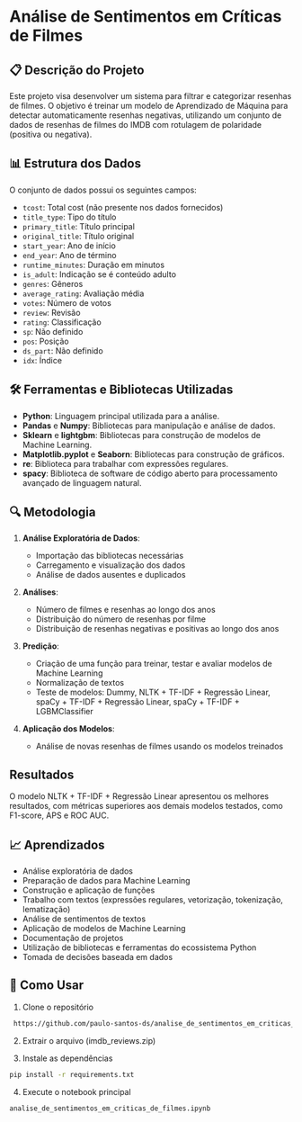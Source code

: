 # Análise de Sentimentos em Críticas de Filmes

## 📋 Descrição do Projeto
Este projeto visa desenvolver um sistema para filtrar e categorizar resenhas de filmes. O objetivo é treinar um modelo de Aprendizado de Máquina para detectar automaticamente resenhas negativas, utilizando um conjunto de dados de resenhas de filmes do IMDB com rotulagem de polaridade (positiva ou negativa).

## 📊 Estrutura dos Dados
O conjunto de dados possui os seguintes campos:

- `tcost`: Total cost (não presente nos dados fornecidos)
- `title_type`: Tipo do título
- `primary_title`: Título principal
- `original_title`: Título original
- `start_year`: Ano de início
- `end_year`: Ano de término
- `runtime_minutes`: Duração em minutos
- `is_adult`: Indicação se é conteúdo adulto
- `genres`: Gêneros
- `average_rating`: Avaliação média
- `votes`: Número de votos
- `review`: Revisão
- `rating`: Classificação
- `sp`: Não definido
- `pos`: Posição
- `ds_part`: Não definido
- `idx`: Índice

## 🛠️ Ferramentas e Bibliotecas Utilizadas
- **Python**: Linguagem principal utilizada para a análise.
- **Pandas** e **Numpy**: Bibliotecas para manipulação e análise de dados.
- **Sklearn** e **lightgbm**: Bibliotecas para construção de modelos de Machine Learning.
- **Matplotlib.pyplot** e **Seaborn**: Bibliotecas para construção de gráficos.
- **re**: Biblioteca para trabalhar com expressões regulares.
- **spacy**: Biblioteca de software de código aberto para processamento avançado de linguagem natural.

## 🔍 Metodologia
1. **Análise Exploratória de Dados**:
   - Importação das bibliotecas necessárias
   - Carregamento e visualização dos dados
   - Análise de dados ausentes e duplicados

2. **Análises**:
   - Número de filmes e resenhas ao longo dos anos
   - Distribuição do número de resenhas por filme
   - Distribuição de resenhas negativas e positivas ao longo dos anos

3. **Predição**:
   - Criação de uma função para treinar, testar e avaliar modelos de Machine Learning
   - Normalização de textos
   - Teste de modelos: Dummy, NLTK + TF-IDF + Regressão Linear, spaCy + TF-IDF + Regressão Linear, spaCy + TF-IDF + LGBMClassifier

4. **Aplicação dos Modelos**:
   - Análise de novas resenhas de filmes usando os modelos treinados

## Resultados
O modelo NLTK + TF-IDF + Regressão Linear apresentou os melhores resultados, com métricas superiores aos demais modelos testados, como F1-score, APS e ROC AUC.

## 📈 Aprendizados
- Análise exploratória de dados
- Preparação de dados para Machine Learning
- Construção e aplicação de funções
- Trabalho com textos (expressões regulares, vetorização, tokenização, lematização)
- Análise de sentimentos de textos
- Aplicação de modelos de Machine Learning
- Documentação de projetos
- Utilização de bibliotecas e ferramentas do ecossistema Python
- Tomada de decisões baseada em dados

## 🚀 Como Usar

1. Clone o repositório
```bash
 https://github.com/paulo-santos-ds/analise_de_sentimentos_em_criticas_de_filmes
```

2. Extrair o arquivo (imdb_reviews.zip)

3. Instale as dependências
```bash
pip install -r requirements.txt
```

4. Execute o notebook principal
```bash
analise_de_sentimentos_em_criticas_de_filmes.ipynb
```
